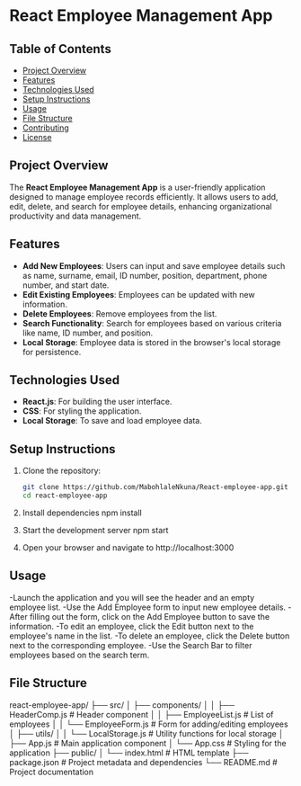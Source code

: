 # React Employee Management App

## Table of Contents
- [Project Overview](#project-overview)
- [Features](#features)
- [Technologies Used](#technologies-used)
- [Setup Instructions](#setup-instructions)
- [Usage](#usage)
- [File Structure](#file-structure)
- [Contributing](#contributing)
- [License](#license)

## Project Overview
The **React Employee Management App** is a user-friendly application designed to manage employee records efficiently. It allows users to add, edit, delete, and search for employee details, enhancing organizational productivity and data management.

## Features
- **Add New Employees**: Users can input and save employee details such as name, surname, email, ID number, position, department, phone number, and start date.
- **Edit Existing Employees**: Employees can be updated with new information.
- **Delete Employees**: Remove employees from the list.
- **Search Functionality**: Search for employees based on various criteria like name, ID number, and position.
- **Local Storage**: Employee data is stored in the browser's local storage for persistence.

## Technologies Used
- **React.js**: For building the user interface.
- **CSS**: For styling the application.
- **Local Storage**: To save and load employee data.

## Setup Instructions
1. Clone the repository:
   ```bash
   git clone https://github.com/MabohlaleNkuna/React-employee-app.git
   cd react-employee-app

2. Install dependencies
     npm install

3. Start the development server
    npm start

4. Open your browser and navigate to http://localhost:3000

## Usage
-Launch the application and you will see the header and an empty employee list.
-Use the Add Employee form to input new employee details.
-After filling out the form, click on the Add Employee button to save the information.
-To edit an employee, click the Edit button next to the employee's name in the list.
-To delete an employee, click the Delete button next to the corresponding employee.
-Use the Search Bar to filter employees based on the search term.

## File Structure
react-employee-app/
├── src/
│   ├── components/
│   │   ├── HeaderComp.js       # Header component
│   │   ├── EmployeeList.js     # List of employees
│   │   └── EmployeeForm.js     # Form for adding/editing employees
│   ├── utils/
│   │   └── LocalStorage.js      # Utility functions for local storage
│   ├── App.js                   # Main application component
│   └── App.css                  # Styling for the application
├── public/
│   └── index.html               # HTML template
├── package.json                  # Project metadata and dependencies
└── README.md                    # Project documentation